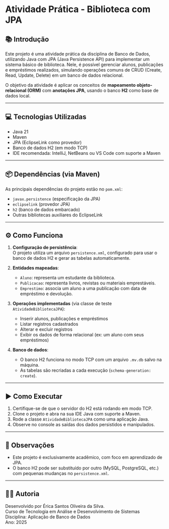 # Atividade Prática - Biblioteca com JPA

## 📚 Introdução

Este projeto é uma atividade prática da disciplina de Banco de Dados, utilizando Java com JPA (Java Persistence API) para implementar um sistema básico de biblioteca. Nele, é possível gerenciar alunos, publicações e empréstimos realizados, simulando operações comuns de CRUD (Create, Read, Update, Delete) em um banco de dados relacional.

O objetivo da atividade é aplicar os conceitos de **mapeamento objeto-relacional (ORM)** com **anotações JPA**, usando o banco **H2** como base de dados local.

---

## 💻 Tecnologias Utilizadas

- Java 21
- Maven
- JPA (EclipseLink como provedor)
- Banco de dados H2 (em modo TCP)
- IDE recomendada: IntelliJ, NetBeans ou VS Code com suporte a Maven

---

## 📦 Dependências (via Maven)

As principais dependências do projeto estão no `pom.xml`:

- `javax.persistence` (especificação da JPA)
- `eclipselink` (provedor JPA)
- `h2` (banco de dados embarcado)
- Outras bibliotecas auxiliares do EclipseLink

---

## ⚙️ Como Funciona

1. **Configuração de persistência**:  
   O projeto utiliza um arquivo `persistence.xml`, configurado para usar o banco de dados H2 e gerar as tabelas automaticamente.

2. **Entidades mapeadas**:

   - `Aluno`: representa um estudante da biblioteca.
   - `Publicacao`: representa livros, revistas ou materiais emprestáveis.
   - `Emprestimo`: associa um aluno a uma publicação com data de empréstimo e devolução.

3. **Operações implementadas** (via classe de teste `AtividadeBibliotecaJPA`):

   - Inserir alunos, publicações e empréstimos
   - Listar registros cadastrados
   - Alterar e excluir registros
   - Exibir os dados de forma relacional (ex: um aluno com seus empréstimos)

4. **Banco de dados**:
   - O banco H2 funciona no modo TCP com um arquivo `.mv.db` salvo na máquina.
   - As tabelas são recriadas a cada execução (`schema-generation: create`).

---

## ▶️ Como Executar

1. Certifique-se de que o servidor do H2 está rodando em modo TCP.
2. Clone o projeto e abra na sua IDE Java com suporte a Maven.
3. Rode a classe `AtividadeBibliotecaJPA` como uma aplicação Java.
4. Observe no console as saídas dos dados persistidos e manipulados.

---

## 📝 Observações

- Este projeto é exclusivamente acadêmico, com foco em aprendizado de JPA.
- O banco H2 pode ser substituído por outro (MySQL, PostgreSQL, etc.) com pequenas mudanças no `persistence.xml`.

---

## 👩‍💻 Autoria

Desenvolvido por Érica Santos Oliveira da Silva.  
Curso de Tecnologia em Análise e Desenvolvimento de Sistemas  
Disciplina: Aplicação de Banco de Dados  
Ano: 2025
